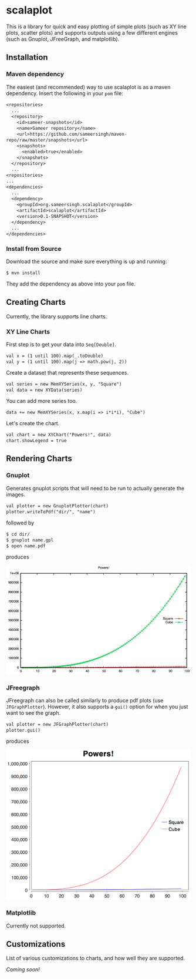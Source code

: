scalaplot
=========

This is a library for quick and easy plotting of simple plots (such as XY line plots, scatter plots) and supports outputs using a few different engines (such as Gnuplot, JFreeGraph, and matplotlib).

## Installation

### Maven dependency

The easiest (and recommended) way to use scalaplot is as a maven dependency. Insert the following in your `pom` file:

    <repositories>
	  ...
      <repository>
        <id>sameer-snapshots</id>
        <name>Sameer repository</name>
        <url>https://github.com/sameersingh/maven-repo/raw/master/snapshots</url>
        <snapshots>
          <enabled>true</enabled>
        </snapshots>
      </repository>
	  ...
    <repositories>
	...
    <dependencies>
      ...
      <dependency>
        <groupId>org.sameersingh.scalaplot</groupId>
        <artifactId>scalaplot</artifactId>
        <version>0.1-SNAPSHOT</version>
      </dependency>
      ...
    </dependencies>

### Install from Source

Download the source and make sure everything is up and running:

    $ mvn install
	
They add the dependency as above into your `pom` file.
	
## Creating Charts

Currently, the library supports line charts.

### XY Line Charts

First step is to get your data into `Seq[Double]`.

    val x = (1 until 100).map(_.toDouble)
    val y = (1 until 100).map(j => math.pow(j, 2))
	
Create a dataset that represents these sequences.

    val series = new MemXYSeries(x, y, "Square")
    val data = new XYData(series)

You can add more series too.

    data += new MemXYSeries(x, x.map(i => i*i*i), "Cube")

Let's create the chart.

    val chart = new XYChart("Powers!", data)
    chart.showLegend = true

## Rendering Charts

### Gnuplot

Generates gnuplot scripts that will need to be run to actually generate the images.

    val plotter = new GnuplotPlotter(chart)
	plotter.writeToPdf("dir/", "name")
	
followed by

    $ cd dir/
	$ gnuplot name.gpl
	$ open name.pdf
	
produces

![Example gnuplot output](docs/img/gnuplot.png)

### JFreegraph

JFreegraph can also be called similarly to produce pdf plots (use `JFGraphPlotter`).
However, it also supports a `gui()` option for when you just want to see the graph.

    val plotter = new JFGraphPlotter(chart)
	plotter.gui()

produces

![Example jfreegraph output](docs/img/jfreegraph.png)

### Matplotlib

Currently not supported.

## Customizations

List of various customizations to charts, and how well they are supported.

_Coming soon!_

